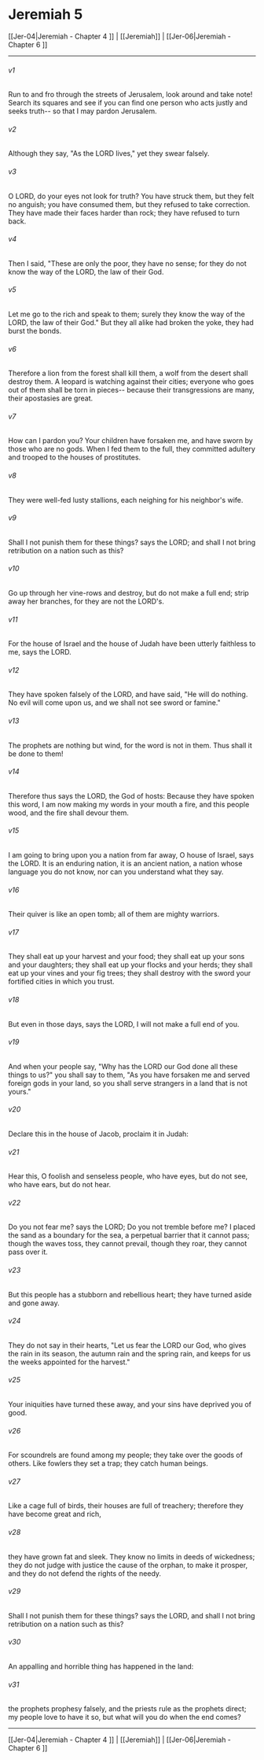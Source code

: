 # Jeremiah 5

[[Jer-04|Jeremiah - Chapter 4 ]] | [[Jeremiah]] | [[Jer-06|Jeremiah - Chapter 6 ]]
***

###### v1
Run to and fro through the streets of Jerusalem, look around and take note! Search its squares and see if you can find one person who acts justly and seeks truth-- so that I may pardon Jerusalem.
###### v2
Although they say, "As the LORD lives," yet they swear falsely.
###### v3
O LORD, do your eyes not look for truth? You have struck them, but they felt no anguish; you have consumed them, but they refused to take correction. They have made their faces harder than rock; they have refused to turn back.
###### v4
Then I said, "These are only the poor, they have no sense; for they do not know the way of the LORD, the law of their God.
###### v5
Let me go to the rich and speak to them; surely they know the way of the LORD, the law of their God." But they all alike had broken the yoke, they had burst the bonds.
###### v6
Therefore a lion from the forest shall kill them, a wolf from the desert shall destroy them. A leopard is watching against their cities; everyone who goes out of them shall be torn in pieces-- because their transgressions are many, their apostasies are great.
###### v7
How can I pardon you? Your children have forsaken me, and have sworn by those who are no gods. When I fed them to the full, they committed adultery and trooped to the houses of prostitutes.
###### v8
They were well-fed lusty stallions, each neighing for his neighbor's wife.
###### v9
Shall I not punish them for these things? says the LORD; and shall I not bring retribution on a nation such as this?
###### v10
Go up through her vine-rows and destroy, but do not make a full end; strip away her branches, for they are not the LORD's.
###### v11
For the house of Israel and the house of Judah have been utterly faithless to me, says the LORD.
###### v12
They have spoken falsely of the LORD, and have said, "He will do nothing. No evil will come upon us, and we shall not see sword or famine."
###### v13
The prophets are nothing but wind, for the word is not in them. Thus shall it be done to them!
###### v14
Therefore thus says the LORD, the God of hosts: Because they have spoken this word, I am now making my words in your mouth a fire, and this people wood, and the fire shall devour them.
###### v15
I am going to bring upon you a nation from far away, O house of Israel, says the LORD. It is an enduring nation, it is an ancient nation, a nation whose language you do not know, nor can you understand what they say.
###### v16
Their quiver is like an open tomb; all of them are mighty warriors.
###### v17
They shall eat up your harvest and your food; they shall eat up your sons and your daughters; they shall eat up your flocks and your herds; they shall eat up your vines and your fig trees; they shall destroy with the sword your fortified cities in which you trust.
###### v18
But even in those days, says the LORD, I will not make a full end of you.
###### v19
And when your people say, "Why has the LORD our God done all these things to us?" you shall say to them, "As you have forsaken me and served foreign gods in your land, so you shall serve strangers in a land that is not yours."
###### v20
Declare this in the house of Jacob, proclaim it in Judah:
###### v21
Hear this, O foolish and senseless people, who have eyes, but do not see, who have ears, but do not hear.
###### v22
Do you not fear me? says the LORD; Do you not tremble before me? I placed the sand as a boundary for the sea, a perpetual barrier that it cannot pass; though the waves toss, they cannot prevail, though they roar, they cannot pass over it.
###### v23
But this people has a stubborn and rebellious heart; they have turned aside and gone away.
###### v24
They do not say in their hearts, "Let us fear the LORD our God, who gives the rain in its season, the autumn rain and the spring rain, and keeps for us the weeks appointed for the harvest."
###### v25
Your iniquities have turned these away, and your sins have deprived you of good.
###### v26
For scoundrels are found among my people; they take over the goods of others. Like fowlers they set a trap; they catch human beings.
###### v27
Like a cage full of birds, their houses are full of treachery; therefore they have become great and rich,
###### v28
they have grown fat and sleek. They know no limits in deeds of wickedness; they do not judge with justice the cause of the orphan, to make it prosper, and they do not defend the rights of the needy.
###### v29
Shall I not punish them for these things? says the LORD, and shall I not bring retribution on a nation such as this?
###### v30
An appalling and horrible thing has happened in the land:
###### v31
the prophets prophesy falsely, and the priests rule as the prophets direct; my people love to have it so, but what will you do when the end comes?

***

[[Jer-04|Jeremiah - Chapter 4 ]] | [[Jeremiah]] | [[Jer-06|Jeremiah - Chapter 6 ]]
